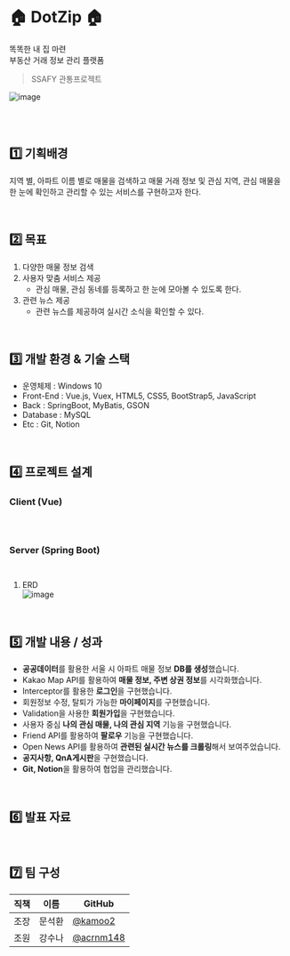 # 🏠 DotZip 🏠
똑똑한 내 집 마련<br>
부동산 거래 정보 관리 플랫폼

> SSAFY 관통프로젝트

![image](https://user-images.githubusercontent.com/67724306/206823394-697192d9-9ed4-47f7-959d-ac7037837258.png)


<br><br>

<h2> 1️⃣ 기획배경 </h2>

지역 별, 아파트 이름 별로 매물을 검색하고 매물 거래 정보 및 관심 지역, 관심 매물을 <br>
한 눈에 확인하고 관리할 수 있는 서비스를 구현하고자 한다.

<br>

## 2️⃣ 목표

1. 다양한 매물 정보 검색
2. 사용자 맞춤 서비스 제공 
    - 관심 매물, 관심 동네를 등록하고 한 눈에 모아볼 수 있도록 한다.
3. 관련 뉴스 제공
    - 관련 뉴스를 제공하여 실시간 소식을 확인할 수 있다.
<br>

## 3️⃣ 개발 환경 & 기술 스택
  - 운영체제 : Windows 10
  - Front-End : Vue.js, Vuex, HTML5, CSS5, BootStrap5, JavaScript
  - Back : SpringBoot, MyBatis, GSON
  - Database : MySQL
  - Etc : Git, Notion
<br>

## 4️⃣ 프로젝트 설계

### Client (Vue)
```

    
```

### Server (Spring Boot)

```


```

1. ERD  
    ![image](https://user-images.githubusercontent.com/67724306/206823236-e64ef1b1-2161-4079-97da-960772f9a2b1.png)


<br>

## 5️⃣ 개발 내용 / 성과

- **공공데이터**를 활용한 서울 시 아파트 매물 정보 **DB를 생성**했습니다.
- Kakao Map API를 활용하여 **매물 정보, 주변 상권 정보**를 시각화했습니다.
- Interceptor를 활용한 **로그인**을 구현했습니다.
- 회원정보 수정, 탈퇴가 가능한 **마이페이지**를 구현했습니다.
- Validation을 사용한 **회원가입**을 구현했습니다.
- 사용자 중심 **나의 관심 매물, 나의 관심 지역** 기능을 구현했습니다.
- Friend API를 활용하여 **팔로우** 기능을 구현했습니다.
- Open News API를 활용하여 **관련된 실시간 뉴스를 크롤링**해서 보여주었습니다.
- **공지사항, QnA게시판**을 구현했습니다.
- **Git, Notion**을 활용하여 협업을 관리했습니다.
  
<br>

## 6️⃣ 발표 자료 

<br>

## 7️⃣ 팀 구성
|직책|이름|GitHub|
|---|---|---|
|조장|문석환|[@kamoo2](https://github.com/kamoo2)|
|조원|강수나|[@acrnm148](https://github.com/acrnm148)|
